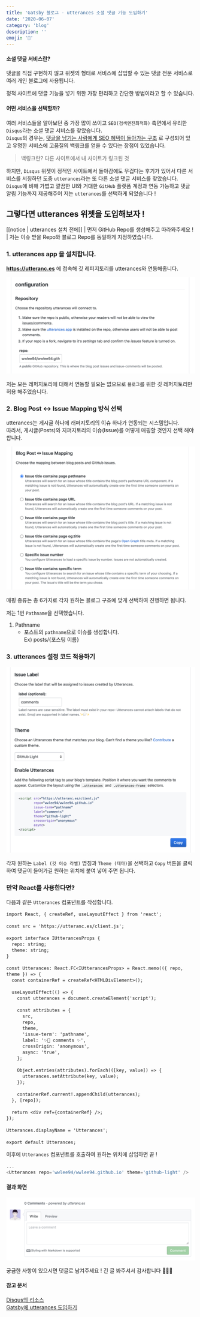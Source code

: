```yaml
---
title: 'Gatsby 블로그 - utterances 소셜 댓글 기능 도입하기'
date: '2020-06-07'
category: 'blog'
description: ''
emoji: '💬'
---
```


#### 소셜 댓글 서비스란?
댓글을 직접 구현하지 않고 위젯의 형태로 서비스에 삽입할 수 있는 댓글 전문 서비스로 여러 개인 블로그에 사용됩니다.

정적 사이트에 댓글 기능을 넣기 위한 가장 편리하고 간단한 방법이라고 할 수 있습니다.

#### 어떤 서비스을 선택할까?
여러 서비스들을 알아보던 중 가장 많이 쓰이고 `SEO(검색엔진최적화)` 측면에서 유리한 `Disqus`라는 소셜 댓글 서비스를 찾았습니다.  
`Disqus`의 경우는, [댓글을 남기는 사람에게 SEO 혜택이 돌아가는 구조](https://hackya.com/kr/%EB%94%94%EC%8A%A4%EC%BB%A4%EC%8A%A4-%EB%8C%93%EA%B8%80%EC%9D%98-%EB%86%80%EB%9D%BC%EC%9A%B4-seo-%ED%98%9C%ED%83%9D/) 로 구성되어 있고 유명한 서비스에 고품질의 백링크를 얻을 수 있다는 장점이 있었습니다.

> 백링크란? 다른 사이트에서 내 사이트가 링크된 것

하지만, `Disqus` 위젯이 정적인 사이트에서 돌아감에도 무겁다는 후기가 있어서 다른 서비스를 서칭하던 도중 `utterances`라는 또 다른 소셜 댓글 서비스를 찾았습니다.  
`Disqus`에 비해 가볍고 깔끔한 UI와 거대한 `GitHub` 플랫폼 계정과 연동 가능하고 댓글 알림 기능까지 제공해주어 저는 `utterances`를 선택하게 되었습니다 !

## 그렇다면 utterances 위젯을 도입해보자 !

[[notice | utterances 설치 전에]]
| 먼저 GitHub Repo를 생성해주고 따라와주세요 !  
| 저는 이슈 받을 Repo와 블로그 Repo를 동일하게 지정하였습니다.

### 1. utterances app 을 설치합니다.

**https://utteranc.es** 에 접속해 깃 레퍼지토리를 utterances와 연동해줍니다.

![설정 화면 1](./images/configuration-1.png)

저는 모든 레퍼지토리에 대해서 연동할 필요는 없으므로 `블로그`를 위한 깃 레퍼지토리만 허용 해주었습니다.

### 2. Blog Post ↔️ Issue Mapping 방식 선택

utterances는 게시글 하나에 래퍼지토리의 이슈 하나가 연동되는 시스템입니다.  
따라서, 게시글(Posts)와 지퍼지토리의 이슈(Issue)를 어떻게 매핑할 것인지 선택 해야합니다.

![설정 화면 3](./images/configuration-3.png)

매핑 종류는 총 6가지로 각자 원하는 블로그 구조에 맞게 선택하여 진행하면 됩니다.

저는 1번 `Pathname`을 선택했습니다.

1. Pathname
    * 포스트의 `pathname`으로 이슈를 생성합니다.  
      Ex) posts/{포스팅 이름}

### 3. utterances 설정 코드 적용하기

![설정 화면 4](./images/configuration-4.png)

각자 원하는 `Label (깃 이슈 라벨)` 명칭과 `Theme (테마)`을 선택하고 `Copy` 버튼을 클릭하여 댓글이 들어가길 원하는 위치에 붙여 넣어 주면 됩니다.

### 만약 React를 사용한다면?

다음과 같은 `Utterances` 컴포넌트를 작성합니다.

```typescript:title=Utterances.tsx
import React, { createRef, useLayoutEffect } from 'react';

const src = 'https://utteranc.es/client.js';

export interface IUtterancesProps {
  repo: string;
  theme: string;
}

const Utterances: React.FC<IUtterancesProps> = React.memo(({ repo, theme }) => {
  const containerRef = createRef<HTMLDivElement>();

  useLayoutEffect(() => {
    const utterances = document.createElement('script');

    const attributes = {
      src,
      repo,
      theme,
      'issue-term': 'pathname',
      label: '✨💬 comments ✨',
      crossOrigin: 'anonymous',
      async: 'true',
    };

    Object.entries(attributes).forEach(([key, value]) => {
      utterances.setAttribute(key, value);
    });

    containerRef.current!.appendChild(utterances);
  }, [repo]);

  return <div ref={containerRef} />;
});

Utterances.displayName = 'Utterances';

export default Utterances;
```

이후에 `Utterances` 컴포넌트를 호출하여 원하는 위치에 삽입하면 끝 !
```typescript
...
<Utterances repo='wwlee94/wwlee94.github.io' theme='github-light' />
```

#### 결과 화면

![설정 화면 4](./images/result.png)

궁금한 사항이 있으시면 댓글로 남겨주세요 !
긴 글 봐주셔서 감사합니다 🙇🏻‍♂️

#### 참고 문서
[Disqus의 리소스 ](https://blueshw.github.io/2020/05/20/disqus-to-utterances)  
[Gatsby에 utterances 도입하기](https://imch.dev/posts/build-a-blog-with-gatsby-and-typescript-part-4)
